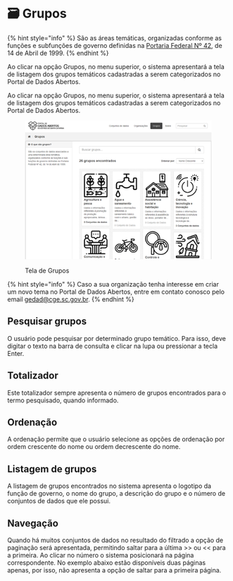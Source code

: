 # 🗃 Grupos



{% hint style="info" %}
São as áreas temáticas, organizadas conforme as funções e subfunções de governo definidas na [Portaria Federal Nº 42](http://www.orcamentofederal.gov.br/orcamentos-anuais/orcamento-1999/Portaria\_Ministerial\_42\_de\_140499.pdf/), de 14 de Abril de 1999.
{% endhint %}

Ao clicar na opção Grupos, no menu superior, o sistema apresentará a tela de listagem dos grupos temáticos cadastradas a serem categorizados no Portal de Dados Abertos.

Ao clicar na opção Grupos, no menu superior, o sistema apresentará a tela de listagem dos grupos temáticos cadastradas a serem categorizados no Portal de Dados Abertos.

<figure><img src="../../../.gitbook/assets/image (27).png" alt=""><figcaption><p>Tela de Grupos</p></figcaption></figure>

{% hint style="info" %}
Caso a sua organização tenha interesse em criar um novo tema no Portal de Dados Abertos, entre em contato conosco pelo email gedad@cge.sc.gov.br.
{% endhint %}

## Pesquisar grupos

O usuário pode pesquisar por determinado grupo temático. Para isso, deve digitar o texto na barra de consulta e clicar na lupa ou pressionar a tecla Enter.

## Totalizador

Este totalizador sempre apresenta o número de grupos encontrados para o termo pesquisado, quando informado.

## Ordenação

A ordenação permite que o usuário selecione as opções de ordenação por ordem crescente do nome ou ordem decrescente do nome.

## Listagem de grupos

A listagem de grupos encontrados no sistema apresenta o logotipo da função de governo, o nome do grupo, a descrição do grupo e o número de conjuntos de dados que ele possui.

## Navegação

Quando há muitos conjuntos de dados no resultado do filtrado a opção de paginação será apresentada, permitindo saltar para a última >> ou << para a primeira. Ao clicar no número o sistema posicionará na página correspondente. No exemplo abaixo estão disponíveis duas páginas apenas, por isso, não apresenta a opção de saltar para a primeira página.
